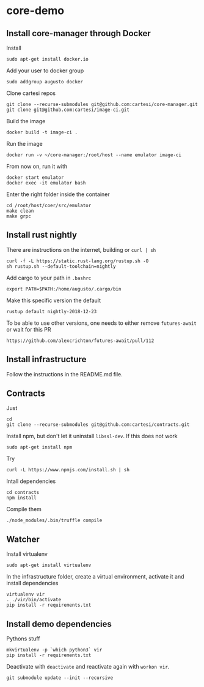 # core-demo

## Install core-manager through Docker

Install

    sudo apt-get install docker.io

Add your user to docker group

    sudo addgroup augusto docker

Clone cartesi repos

    git clone --recurse-submodules git@github.com:cartesi/core-manager.git
    git clone git@github.com:cartesi/image-ci.git

Build the image

    docker build -t image-ci .

Run the image

    docker run -v ~/core-manager:/root/host --name emulator image-ci

From now on, run it with

    docker start emulator
    docker exec -it emulator bash

Enter the right folder inside the container

    cd /root/host/coer/src/emulator
    make clean
    make grpc

## Install rust nightly


There are instructions on the internet, building or `curl | sh`

    curl -f -L https://static.rust-lang.org/rustup.sh -O
    sh rustup.sh --default-toolchain=nightly

Add cargo to your path in `.bashrc`

    export PATH=$PATH:/home/augusto/.cargo/bin

Make this specific version the default

    rustup default nightly-2018-12-23

To be able to use other versions, one needs to either remove `futures-await` or wait for this PR

    https://github.com/alexcrichton/futures-await/pull/112

## Install infrastructure

Follow the instructions in the README.md file.

## Contracts

Just

    cd
    git clone --recurse-submodules git@github.com:cartesi/contracts.git

Install npm, but don't let it uninstall `libssl-dev`.
If this does not work

    sudo apt-get install npm

Try

    curl -L https://www.npmjs.com/install.sh | sh

Intall dependencies

    cd contracts
    npm install

Compile them

    ./node_modules/.bin/truffle compile

## Watcher

Install virtualenv

    sudo apt-get install virtualenv

In the infrastructure folder, create a virtual environment, activate it and install dependencies

    virtualenv vir
    . ./vir/bin/activate
    pip install -r requirements.txt

## Install demo dependencies

Pythons stuff

    mkvirtualenv -p `which python3` vir
    pip install -r requirements.txt

Deactivate with `deactivate` and reactivate again with `workon vir`.

    git submodule update --init --recursive
